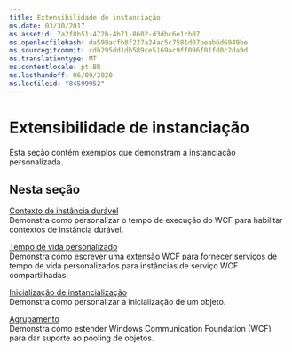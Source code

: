 ```yaml
---
title: Extensibilidade de instanciação
ms.date: 03/30/2017
ms.assetid: 7a2f8b51-472b-4b71-8602-d3dbc6e1cb07
ms.openlocfilehash: da599acfb8f227a24ac5c7581d07beab6d6949be
ms.sourcegitcommit: cdb295dd1db589ce5169ac9ff096f01fd0c2da9d
ms.translationtype: MT
ms.contentlocale: pt-BR
ms.lasthandoff: 06/09/2020
ms.locfileid: "84599952"
---
```

# <a name="instancing-extensibility"></a>Extensibilidade de instanciação
Esta seção contém exemplos que demonstram a instanciação personalizada.  
  
## <a name="in-this-section"></a>Nesta seção  
 [Contexto de instância durável](durable-instance-context.md)  
 Demonstra como personalizar o tempo de execução do WCF para habilitar contextos de instância durável.  
  
 [Tempo de vida personalizado](custom-lifetime.md)  
 Demonstra como escrever uma extensão WCF para fornecer serviços de tempo de vida personalizados para instâncias de serviço WCF compartilhadas.  
  
 [Inicialização de instancialização](instancing-initialization.md)  
 Demonstra como personalizar a inicialização de um objeto.  
  
 [Agrupamento](pooling.md)  
 Demonstra como estender Windows Communication Foundation (WCF) para dar suporte ao pooling de objetos.
